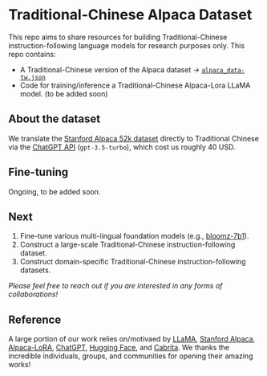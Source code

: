 # Traditional-Chinese Alpaca Dataset

This repo aims to share resources for building Traditional-Chinese instruction-following language models for research purposes only. This repo contains:
  - A Traditional-Chinese version of the Alpaca dataset -> [```alpaca_data-tw.json```](alpaca_data-tw.json)
  - Code for training/inference a Traditional-Chinese Alpaca-Lora LLaMA model. (to be added soon)
  
## About the dataset
We translate the [Stanford Alpaca 52k dataset](https://github.com/tatsu-lab/stanford_alpaca/blob/main/alpaca_data.json) directly to Traditional Chinese via the [ChatGPT API](https://platform.openai.com/docs/guides/chat) (```gpt-3.5-turbo```), which cost us roughly 40 USD.

## Fine-tuning
Ongoing, to be added soon.

## Next
1. Fine-tune various multi-lingual foundation models (e.g., [bloomz-7b1](https://huggingface.co/bigscience/bloomz-7b1)).
2. Construct a large-scale Traditional-Chinese instruction-following dataset. 
2. Construct domain-specific Traditional-Chinese instruction-following datasets.

*Please feel free to reach out if you are interested in any forms of collaborations!*

## Reference
A large portion of our work relies on/motivaed by [LLaMA](https://arxiv.org/abs/2302.13971), [Stanford Alpaca](https://github.com/tatsu-lab/stanford_alpaca), [Alpaca-LoRA](https://github.com/tloen/alpaca-lora), [ChatGPT](https://openai.com/blog/chatgpt), [Hugging Face](https://huggingface.co/), and [Cabrita](https://github.com/22-hours/cabrita).
We thanks the incredible individuals, groups, and communities for opening their amazing works!
